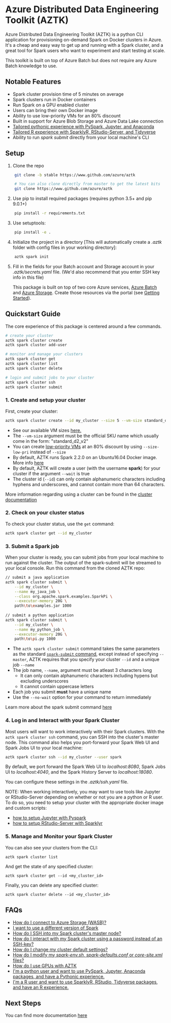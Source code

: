 # Azure Distributed Data Engineering Toolkit (AZTK)
Azure Distributed Data Engineering Toolkit (AZTK) is a python CLI application for provisioning on-demand Spark on Docker clusters in Azure. It's a cheap and easy way to get up and running with a Spark cluster, and a great tool for Spark users who want to experiment and start testing at scale.

This toolkit is built on top of Azure Batch but does not require any Azure Batch knowledge to use.

## Notable Features
- Spark cluster provision time of 5 minutes on average
- Spark clusters run in Docker containers
- Run Spark on a GPU enabled cluster
- Users can bring their own Docker image
- Ability to use low-priority VMs for an 80% discount
- Built in support for Azure Blob Storage and Azure Data Lake connection
- [Tailored pythonic experience with PySpark, Jupyter, and Anaconda](https://github.com/Azure/aztk/wiki/PySpark-on-Azure-with-AZTK)
- [Tailored R experience with SparklyR, RStudio-Server, and Tidyverse](https://github.com/Azure/aztk/wiki/SparklyR-on-Azure-with-AZTK)
- Ability to run _spark submit_ directly from your local machine's CLI

## Setup
1. Clone the repo
```bash
    git clone -b stable https://www.github.com/azure/aztk

    # You can also clone directly from master to get the latest bits
    git clone https://www.github.com/azure/aztk
```
2. Use pip to install required packages (requires python 3.5+ and pip 9.0.1+)
```bash
    pip install -r requirements.txt
```
3. Use setuptools:
```bash
    pip install -e .
```
4. Initialize the project in a directory [This will automatically create a *.aztk* folder with config files in your working directory]:
```bash
    aztk spark init
```
5. Fill in the fields for your Batch account and Storage account in your *.aztk/secrets.yaml* file. (We'd also recommend that you enter SSH key info in this file)

   This package is built on top of two core Azure services, [Azure Batch](https://azure.microsoft.com/en-us/services/batch/) and [Azure Storage](https://azure.microsoft.com/en-us/services/storage/). Create those resources via the portal (see [Getting Started](./docs/00-getting-started.md)).

## Quickstart Guide

The core experience of this package is centered around a few commands.

```sh
# create your cluster
aztk spark cluster create
aztk spark cluster add-user
```
```sh
# monitor and manage your clusters
aztk spark cluster get
aztk spark cluster list
aztk spark cluster delete
```
```sh
# login and submit jobs to your cluster
aztk spark cluster ssh
aztk spark cluster submit
```

### 1. Create and setup your cluster

First, create your cluster:
```bash
aztk spark cluster create --id my_cluster --size 5 --vm-size standard_d2_v2
```
- See our available VM sizes [here.](https://docs.microsoft.com/en-us/azure/virtual-machines/linux/sizes) 
- The `--vm-size` argument must be the official SKU name which usually come in the form: "standard_d2_v2"
- You can create [low-priority VMs](https://docs.microsoft.com/en-us/azure/batch/batch-low-pri-vms) at an 80% discount by using `--size-low-pri` instead of `--size`
- By default, AZTK runs Spark 2.2.0 on an Ubuntu16.04 Docker image. More info [here](/docker-image)
- By default, AZTK will create a user (with the username **spark**) for your cluster if the argument `--wait` is true
- The cluster id (`--id`) can only contain alphanumeric characters including hyphens and underscores, and cannot contain more than 64 characters.

More information regarding using a cluster can be found in the [cluster documentation](./docs/10-clusters.md)

### 2. Check on your cluster status
To check your cluster status, use the `get` command:
```bash
aztk spark cluster get --id my_cluster
```

### 3. Submit a Spark job

When your cluster is ready, you can submit jobs from your local machine to run against the cluster. The output of the spark-submit will be streamed to your local console. Run this command from the cloned AZTK repo:
```bash
// submit a java application
aztk spark cluster submit \
    --id my_cluster \
    --name my_java_job \
    --class org.apache.spark.examples.SparkPi \
    --executor-memory 20G \
    path\to\examples.jar 1000
    
// submit a python application
aztk spark cluster submit \
    --id my_cluster \
    --name my_python_job \
    --executor-memory 20G \
    path\to\pi.py 1000
```
- The `aztk spark cluster submit` command takes the same parameters as the standard [`spark-submit` command](https://spark.apache.org/docs/latest/submitting-applications.html), except instead of specifying `--master`, AZTK requires that you specify your cluster `--id` and a unique job `--name`
- The job name, `--name`, argument must be atleast 3 characters long
    - It can only contain alphanumeric characters including hypens but excluding underscores
    - It cannot contain uppercase letters
- Each job you submit **must** have a unique name
- Use the `--no-wait` option for your command to return immediately

Learn more about the spark submit command [here](./docs/20-spark-submit.md)

### 4. Log in and Interact with your Spark Cluster
Most users will want to work interactively with their Spark clusters. With the `aztk spark cluster ssh` command, you can SSH into the cluster's master node. This command also helps you port-forward your Spark Web UI and Spark Jobs UI to your local machine:
```bash
aztk spark cluster ssh --id my_cluster --user spark
```
By default, we port forward the Spark Web UI to *localhost:8080*, Spark Jobs UI to *localhost:4040*, and the Spark History Server to *localhost:18080*.

You can configure these settings in the *.aztk/ssh.yaml* file.

NOTE: When working interactively, you may want to use tools like Jupyter or RStudio-Server depending on whether or not you are a python or R user. To do so, you need to setup your cluster with the appropriate docker image and custom scripts:
 - [how to setup Jupyter with Pyspark](https://github.com/Azure/aztk/wiki/PySpark-on-Azure-with-AZTK)
 - [how to setup RStudio-Server with Sparklyr](https://github.com/Azure/aztk/wiki/SparklyR-on-Azure-with-AZTK)

### 5. Manage and Monitor your Spark Cluster

You can also see your clusters from the CLI:
```
aztk spark cluster list
```

And get the state of any specified cluster:
```
aztk spark cluster get --id <my_cluster_id>
```

Finally, you can delete any specified cluster:
```
aztk spark cluster delete --id <my_cluster_id>
```

## FAQs
- [How do I connect to Azure Storage (WASB)?](./docs/30-cloud-storage.md)
- [I want to use a different version of Spark](./docs/12-docker-image.md)
- [How do I SSH into my Spark cluster's master node?](./docs/10-clusters.md#ssh-and-port-forwarding)
- [How do I interact with my Spark cluster using a password instead of an SSH-key?](./docs/10-clusters.md#interactive-mode)
- [How do I change my cluster default settings?](./docs/13-configuration.md)
- [How do I modify my *spark-env.sh*, *spark-defaults.conf* or *core-site.xml* files?](./docs/13-configuration.md)
- [How do I use GPUs with AZTK](./docs/60-gpu.md)
- [I'm a python user and want to use PySpark, Jupyter, Anaconda packages, and have a Pythonic experience.](https://github.com/Azure/aztk/wiki/PySpark-on-Azure-with-AZTK)
- [I'm a R user and want to use SparklyR, RStudio, Tidyverse packages, and have an R experience.](https://github.com/Azure/aztk/wiki/SparklyR-on-Azure-with-AZTK)

## Next Steps
You can find more documentation [here](./docs)
